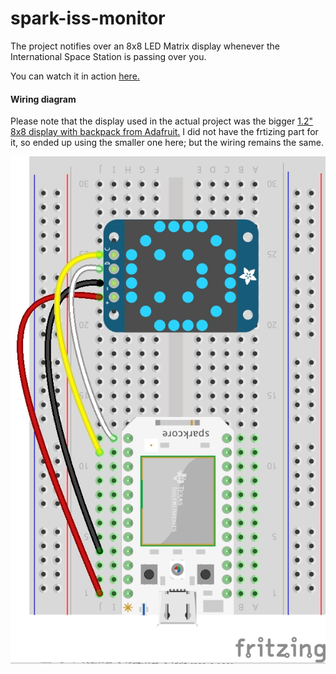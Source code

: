spark-iss-monitor
=================

The project notifies over an 8x8 LED Matrix display whenever the International Space Station is passing over you.

You can watch it in action [here.](http://youtu.be/oPaFNXm0eTI?list=UURBc18ggB23ryfJhkhiPGIw)

#### Wiring diagram

Please note that the display used in the actual project was the bigger [1.2" 8x8 display with backpack from Adafruit.](http://www.adafruit.com/product/1052) I did not have the frtizing part for it, so ended up using the smaller one here; but the wiring remains the same.

![](https://github.com/mohitbhoite/spark-iss-monitor/blob/master/wiring.jpg)
